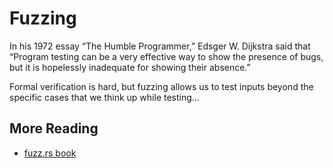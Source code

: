 # Fuzzing

In his 1972 essay “The Humble Programmer,” Edsger W. Dijkstra said that “Program testing can be a very effective way to show the presence of bugs, but it is hopelessly inadequate for showing their absence.” 

Formal verification is hard, but fuzzing allows us to test inputs beyond the specific cases that we think up while testing...

## More Reading
* [fuzz.rs book](https://fuzz.rs/book/)
